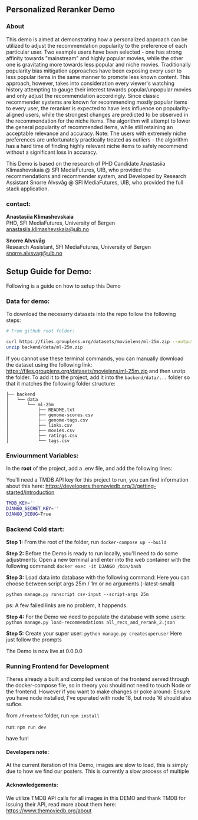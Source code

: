 ## Personalized Reranker Demo
### About
This demo is aimed at demonstrating how a personalized approach can be utilized to adjust the recommendation popularity to the preference of each particular user. Two example users have been selected - one has strong affinity towards "mainstream" and highly popular movies, while the other one is gravitating more towards less popular and niche movies. Traditionally popularity bias mitigation approaches have been exposing every user to less popular items in the same manner to promote less known content. This approach, however, takes into consideration every viewer's watching history attempting to gauge their interest towards popular/unpopular movies and only adjust the recommendation accordingly. Since classic recommender systems are known for recommending mostly popular items to every user, the reranker is expected to have less influence on popularity-aligned users, while the strongest changes are predicted to be observed in the recommendation for the niche items. The algorithm will attempt to lower the general popularity of recommended items, while still retaining an acceptable relevance and accuracy. Note: The users with extremely niche preferences are unfortunately practically treated as outliers - the algorithm has a hard time of finding highly relevant niche items to safely recommend without a significant loss in accuracy.

This Demo is based on the research of PHD Candidate Anastasiia Klimashevskaia @ SFI MediaFutures, UIB, who provided the recommendations and recommender system, and Developed by Research Assistant Snorre Alvsvåg @ SFI MediaFutures, UIB, who provided the full stack application. 

### contact: 
**Anastasiia Klimashevskaia** \
PHD, SFI MediaFutures, University of Bergen \
anastasiia.klimashevskaia@uib.no

**Snorre Alvsvåg** \
Research Assistant, SFI MediaFutures, University of Bergen \
snorre.alvsvag@uib.no

## Setup Guide for Demo:
Following is a guide on how to setup this Demo 


### Data for demo:
To download the necesarry datasets into the repo follow the following steps:
```bash
# From github root folder:

curl https://files.grouplens.org/datasets/movielens/ml-25m.zip --output backend/data/ml-25m.zip &&
unzip backend/data/ml-25m.zip
```
If you cannot use these terminal commands, you can manually download the dataset using the following link:
https://files.grouplens.org/datasets/movielens/ml-25m.zip and then unzip the folder. To add it to the project, add it into the `backend/data/...` folder so that it matches the following folder structure:

```
├── backend
│   └── data
│       └── ml-25m
│           ├── README.txt
│           ├── genome-scores.csv
│           ├── genome-tags.csv
│           ├── links.csv
│           ├── movies.csv
│           ├── ratings.csv
│           └── tags.csv

```

### Enviournment Variables:
In the **root** of the project, add a .env file, and add the following lines:

You'll need a TMDB API key for this project to run, you can find information about this here:
https://developers.themoviedb.org/3/getting-started/introduction
```bash
TMDB_KEY=''
DJANGO_SECRET_KEY=''
DJANGO_DEBUG=True
```

### Backend Cold start:
**Step 1:**
From the root of the folder, run `docker-compose up --build`

**Step 2:**
Before the Demo is ready to run locally, you'll need to do some adjustments:
Open a new terminal and enter into the web container with the following command:
`docker exec -it DJANGO /bin/bash`

**Step 3:**
Load data into database with the following command:
Here you can choose between script args 25m / 1m or no arguments (-latest-small)

`python manage.py runscript csv-input --script-args 25m`

ps: A few failed links are no problem, it happends.

**Step 4:**
For the Demo we need to populate the database with some users:
`python manage.py load-recommendations all_recs_and_rerank_2.json`

**Step 5:**
Create your super user:
`python manage.py createsuperuser`
Here just follow the prompts


The Demo is now live at 0.0.0.0


### Running Frontend for Development
Theres already a built and compiled version of the frontend served through the docker-compose file, so in theory you should not need to touch Node or the frontend. However if you want to make changes or poke around:
Ensure you have node installed, I've operated with node 18, but node 16 should also sufice.

from `/frontend` folder, run `npm install`

run: `npm run dev`

have fun!


#### Developers note:
At the current iteration of this Demo, images are slow to load, this is simply due to how we find our posters. This is currently a slow process of multiple 


#### Acknowledgements:
We utilize TMDB API calls for all images in this DEMO and thank TMDB for issuing their API, read more about them here: https://www.themoviedb.org/about